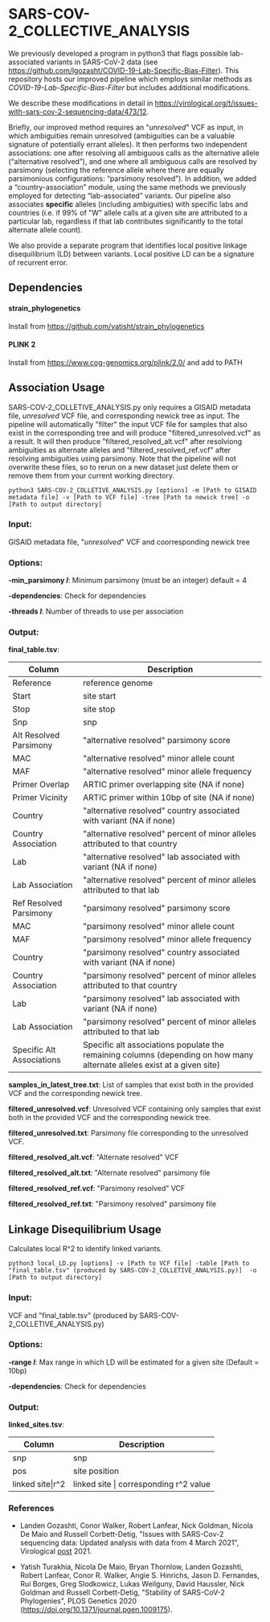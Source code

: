 # SARS-COV-2_COLLECTIVE_ANALYSIS

We previously developed a program in python3 that flags possible lab-associated variants in SARS-CoV-2 data (see https://github.com/lgozasht/COVID-19-Lab-Specific-Bias-Filter). This repository hosts our improved pipeline which employs similar methods as *COVID-19-Lab-Specific-Bias-Filter* but includes additional modifications. 

We describe these modifications in detail in https://virological.org/t/issues-with-sars-cov-2-sequencing-data/473/12.

Briefly, our improved method requires an "*unresolved*" VCF as input, in which ambiguities remain unresolved (ambiguities can be a valuable signature of potentially errant alleles). It then performs two independent associations: one after resolving all ambiguous calls as the alternative allele (“alternative resolved”), and one where all ambiguous calls are resolved by parsimony (selecting the reference allele where there are equally parsimonious configurations: “parsimony resolved”). In addition, we added a “country-association” module, using the same methods we previously employed for detecting “lab-associated” variants. Our pipeline also associates **specific** alleles (including ambiguities) with specific labs and countries (i.e. if 99% of "W" allele calls at a given site are attributed to a particular lab, regardless if that lab contributes significantly to the total alternate allele count). 

We also provide a separate program that identifies local positive linkage disequilibrium (LD) between variants. Local positive LD can be a signature of recurrent error.

## Dependencies

#### strain_phylogenetics 

Install from https://github.com/yatisht/strain_phylogenetics

#### PLINK 2

Install from https://www.cog-genomics.org/plink/2.0/ and add to PATH

## Association Usage

SARS-COV-2_COLLETIVE_ANALYSIS.py only requires a GISAID metadata file, *unresolved* VCF file, and corresponding newick tree as input. The pipeline will automatically "filter" the input VCF file for samples that also exist in the corresponding tree and will produce "filtered_unresolved.vcf" as a result. It will then produce "filtered_resolved_alt.vcf" after resolviong ambiguities as alternate alleles and "filtered_resolved_ref.vcf" after resolving ambiguities using parsimony. Note that the pipeline will not overwrite these files, so to rerun on a new dataset just delete them or remove them from your current working directory.

```
python3 SARS-COV-2_COLLETIVE_ANALYSIS.py [options] -m [Path to GISAID metadata file] -v [Path to VCF file] -tree [Path to newick tree] -o [Path to output directory]
```

### Input:

GISAID metadata file, "*unresolved*" VCF and coorresponding newick tree

### Options:

**-min_parsimony *I***: Minimum parsimony (must be an integer) default = 4

**-dependencies**: Check for dependencies

**-threads *I***: Number of threads to use per association

### Output:

**final_table.tsv**:

| Column | Description |
| ------ | ----------- |
| Reference | reference genome  |
| Start | site start |
| Stop | site stop |
| Snp | snp |
| Alt Resolved Parsimony | "alternative resolved" parsimony score |
| MAC | "alternative resolved" minor allele count |
| MAF | "alternative resolved" minor allele frequency |
| Primer Overlap | ARTIC primer overlapping site (NA if none)  |
| Primer Vicinity | ARTIC primer within 10bp of site (NA if none) |
| Country | "alternative resolved" country associated with variant (NA if none) |
| Country Association | "alternative resolved" percent of minor alleles attributed to that country |
| Lab | "alternative resolved" lab associated with variant (NA if none) |
| Lab Association | "alternative resolved" percent of minor alleles attributed to that lab |
| Ref Resolved Parsimony | "parsimony resolved" parsimony score |
| MAC | "parsimony resolved" minor allele count |
| MAF | "parsimony resolved" minor allele frequency |
| Country | "parsimony resolved" country associated with variant (NA if none) |
| Country Association | "parsimony resolved" percent of minor alleles attributed to that country |
| Lab | "parsimony resolved" lab associated with variant (NA if none) |
| Lab Association | "parsimony resolved" percent of minor alleles attributed to that lab |
| Specific Alt Associations | Specific alt associations populate the remaining columns (depending on how many alternate alleles exist at a given site) |


**samples_in_latest_tree.txt**: List of samples that exist both in the provided VCF and the corresponding newick tree.

**filtered_unresolved.vcf**: Unresolved VCF containing only samples that exist both in the provided VCF and the corresponding newick tree.

**filtered_unresolved.txt**: Parsimony file corresponding to the unresolved VCF.

**filtered_resolved_alt.vcf**: "Alternate resolved" VCF

**filtered_resolved_alt.txt**: "Alternate resolved" parsimony file

**filtered_resolved_ref.vcf**: "Parsimony resolved" VCF

**filtered_resolved_ref.txt**: "Parsimony resolved" parsimony file

## Linkage Disequilibrium Usage

Calculates local R^2 to identify linked variants.

```
python3 local_LD.py [options] -v [Path to VCF file] -table [Path to "final_table.tsv" (produced by SARS-COV-2_COLLETIVE_ANALYSIS.py)]  -o [Path to output directory]
```

### Input:

VCF and "final_table.tsv" (produced by SARS-COV-2_COLLETIVE_ANALYSIS.py)

### Options:

**-range *I***: Max range in which LD will be estimated for a given site (Default = 10bp)

**-dependencies**: Check for dependencies

### Output:

**linked_sites.tsv**: 

| Column | Description |
| ------ | ----------- |
| snp | snp  |
| pos | site position |
| linked site\|r^2 | linked site \| corresponding r^2 value |

### References

* Landen Gozashti, Conor Walker, Robert Lanfear, Nick Goldman, Nicola De Maio and Russell Corbett-Detig, "Issues with SARS-Cov-2 sequencing data: Updated analysis with data from 4 March 2021", Virological [post](https://virological.org/t/issues-with-sars-cov-2-sequencing-data/473/14) 2021.

* Yatish Turakhia, Nicola De Maio, Bryan Thornlow, Landen Gozashti, Robert Lanfear, Conor R. Walker, Angie S. Hinrichs, Jason D. Fernandes, Rui Borges, Greg Slodkowicz, Lukas Weilguny, David Haussler, Nick Goldman and Russell Corbett-Detig, "Stability of SARS-CoV-2 Phylogenies", PLOS Genetics 2020 (https://doi.org/10.1371/journal.pgen.1009175).

